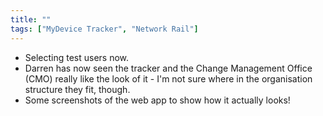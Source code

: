 ```yaml
---
title: ""
tags: ["MyDevice Tracker", "Network Rail"]
---
```


- Selecting test users now.
- Darren has now seen the tracker and the Change Management Office (CMO) really like the look of it - I'm not sure where in the organisation structure they fit, though.
- Some screenshots of the web app to show how it actually looks!